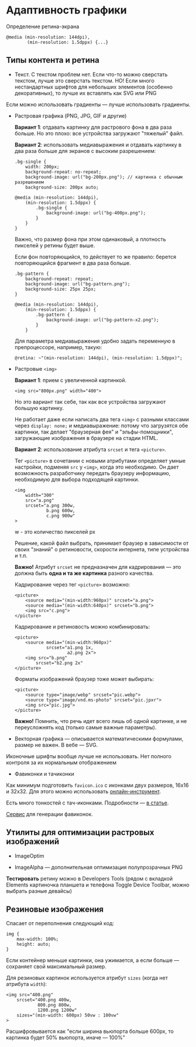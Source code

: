 # Адаптивность графики

Определение ретина-экрана

```
@media (min-resolution: 144dpi),
		(min-resolution: 1.5dppx) {...}
```

## Типы контента и ретина

- Текст. С текстом проблем нет. Если что-то можно сверстать текстом, лучше это сверстать текстом. НО! Если много нестандартных шрифтов для небольших элементов (особенно декоративных), то лучше их вставлять как SVG или PNG

Если можно использовать градиенты — лучше использовать градиенты.

- Растровая графика (PNG, JPG, GIF и другие)

	**Вариант 1**: отдавать картинку для растрового фона в два раза больше. Но это плохо: все устройства загружают "тяжелый" файл.

	**Вариант 2**: использовать медиавыражения и отдавать картинку в два раза больше для экранов с высоким разрешением:

	```
	.bg-single {
		width: 200px;
		background-repeat: no-repeat;
		background-image: url("bg-200px.png"); // картинка с обычным разрешением
		background-size: 200px auto;

	@media (min-resolution: 144dpi),
		(min-resolution: 1.5dppx) {
			.bg-single {
				background-image: url("bg-400px.png");
			}
		}
	}
	```

	Важно, что размер фона при этом одинаковый, а плотность пикселей у ретины будет выше.

	Если фон повторяющийся, то действует то же правило: берется повторяющийся фрагмент в два раза больше.

	```
	.bg-pattern {
		background-repeat: repeat;
		background-image: url("bg-pattern.png");
		background-size: 25px 25px;
	}

	@media (min-resolution: 144dpi),
		(min-resolution: 1.5dppx) {
			.bg-pattern {
				background-image: url("bg-pattern-x2.png");
			}
		}
	```

	Для параметра медиавыражения удобно задать переменную в препроцессоре, например, такую:

	```
	@retina: ~"(min-resolution: 144dpi), (min-resolution: 1.5dppx)";
	```

- Растровые `<img>`
	
	**Вариант 1**: прием с увеличенной картинкой.

	```
	<img src="800px.png" width="400">
	```
	Но это вариант так себе, так как все устройства загружают большую картинку.

	Не работает даже если написать два тега `<img>` с разными классами через `display: none;` и медиавыражение: потому что загрузятся обе картинки, так делает "браузерная фея" и "эльфы-помощники", загружающие изображения в браузере на стадии HTML.

	**Вариант 2**: использование атрибута `srcset` и тега `<picture>`.

	Тег `<picture>` в сочетании с новыми атрибутами определяет умные настройки, подменяя `src` у `<img>`, когда это необходимо. Он дает возможность разработчику передать браузеру информацию, необходимую для выбора подходящей картинки.

	```
	<img
		width="300"
		src="a.png"
		srcset="a.png 300w,
				b.png 600w,
				c.png 900w"
	>
	```
	w - это количество пикселей px

	Решение, какой файл выбрать, принимает браузер в зависимости от своих "знаний" о ретиновости, скорости интернета, типе устройства и т.п.

	**Важно!** Атрибут `srcset` не предназначен для кадрирования — это должна быть **одна и та же картинка** разного качества.

	Кадрирование через тег `<picture>` возможно:

	```
	<picture>
		<source media="(min-width:960px)" srcset="a.png">
		<source media="(min-width:640px)" srcset="b.png">
		<img src="c.png">
	</picture>
	```

	Кадрирование и ретиновость можно комбинировать:

	```
	<picture>
		<source media="(min-width:960px)" 
				srcset="a1.png 1x,
						a2.png 2x">
		<img src="b.png"
			srcset="b2.png 2x"
	</picture>
	```

	Форматы изображений браузер тоже может выбирать:

	```
	<picture>
		<source type="image/webp" srcset="pic.webp">
		<source type="image/vnd.ms-photo" srcset="pic.jpxr">
		<img src="pic.jpg">
	</picture>
	```

	**Важно!** Помнить, что речь идет всего лишь об одной картинке, и не переусложнять код (только самые важные параметры).

- Векторная графика — описывается математическими формулами, размер не важен. В вебе — SVG.

Иконочные шрифты вообще лучше не использовать. Нет полного контроля за их нормальным отображением

- Фавиконки и тачиконки

Как минимум подготовить ```favicon.ico``` с иконками двух размеров, 16х16 и 32х32. Для этого можно использовать [онлайн-инструмент](http://www.xiconeditor.com/).

Есть много тонкостей с тач-иконками. Подробности — [в статье](https://mathiasbynens.be/notes/touch-icons).

[Сервис](http://realfavicongenerator.net/) для генерации фавиконок.


## Утилиты для оптимизации растровых изображений

- ImageOptim

- ImageAlpha — дополнительная оптимизация полупрозрачных PNG

**Тестировать** ретину можно в Developers Tools (рядом с вкладкой Elements картиночка планшета и телефона Toggle Device Toolbar, можно выбрать разные девайсы)

## Резиновые изображения

Спасает от переполнения следующий код:

```
img {
	max-width: 100%;
	height: auto;
}
```
Если контейнер меньше картинки, она ужимается, а если больше — сохраняет свой максимальный размер.

Для резиновых картинок используется атрибут `sizes` (когда нет атрибута `width`):

```
<img src="400.png"
	srcset="400.png 400w,
			800.png 800w,
			1200.png 1200w"
	sizes="(min-width: 600px) 50vw : 100vw"
>
```

Расшифровывается как "если ширина вьюпорта больше 600px, то картинка будет 50% вьюпорта, иначе — 100%"





